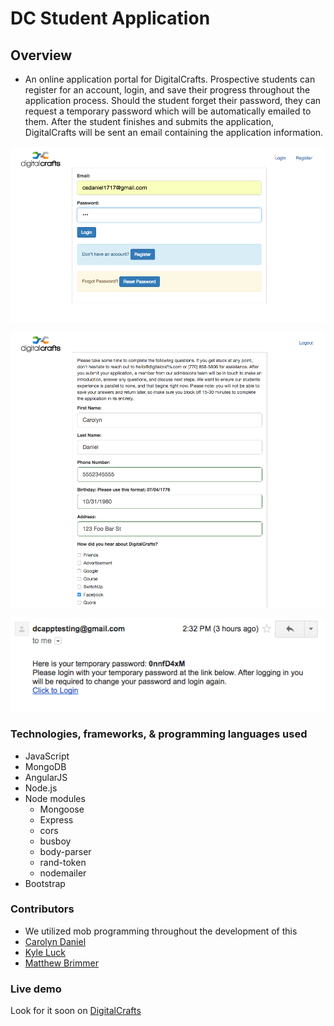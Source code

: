# DC Student Application

## Overview
* An online application portal for DigitalCrafts. Prospective students can register for an account, login, and save their progress throughout the application process. Should the student forget their password, they can request a temporary password which will be automatically emailed to them. After the student finishes and submits the application, DigitalCrafts will be sent an email containing the application information.


![Login Page](img/login.png)


![Application Page](img/app.png)


![Reset Email](img/newpassword.png)



### Technologies, frameworks, & programming languages used
* JavaScript
* MongoDB
* AngularJS
* Node.js
* Node modules
  * Mongoose
  * Express
  * cors
  * busboy
  * body-parser
  * rand-token
  * nodemailer
* Bootstrap


### Contributors
* We utilized mob programming throughout the development of this
* [Carolyn Daniel](https://github.com/csdaniel17)
* [Kyle Luck](https://github.com/kyleluck)
* [Matthew Brimmer](https://github.com/mbrimmer83)


### Live demo

Look for it soon on [DigitalCrafts](http://digitalcrafts.com/)
